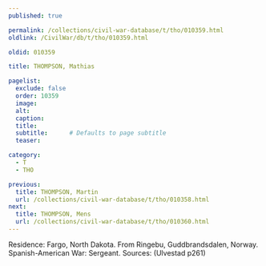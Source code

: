 ```yaml
---
published: true

permalink: /collections/civil-war-database/t/tho/010359.html
oldlink: /CivilWar/db/t/tho/010359.html

oldid: 010359

title: THOMPSON, Mathias

pagelist:
  exclude: false
  order: 10359
  image: 
  alt:
  caption:
  title:
  subtitle:      # Defaults to page subtitle
  teaser:

category: 
  - T 
  - THO

previous:
  title: THOMPSON, Martin
  url: /collections/civil-war-database/t/tho/010358.html  
next:
  title: THOMPSON, Mens
  url: /collections/civil-war-database/t/tho/010360.html   
---
```

Residence: Fargo, North Dakota. From Ringebu, Guddbrandsdalen, Norway. Spanish-American War: Sergeant. Sources: (Ulvestad p261)